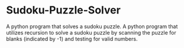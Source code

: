 # Sudoku-Puzzle-Solver
A python program that solves a sudoku puzzle.
A python program that utilizes recursion to solve a sudoku puzzle by scanning the puzzle for blanks (indicated by -1) and testing for valid numbers.


